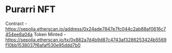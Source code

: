 # Purarri NFT

Contract - <https://sepolia.etherscan.io/address/0x24ade7847e7fc044c2ab88af0616c7454ee8a04a>
Token Minted - <https://sepolia.etherscan.io/tx/0x882a7d4b9d87c4743af3286253424b5569f10bb1538037f6afaf530e95ddd7b0>

